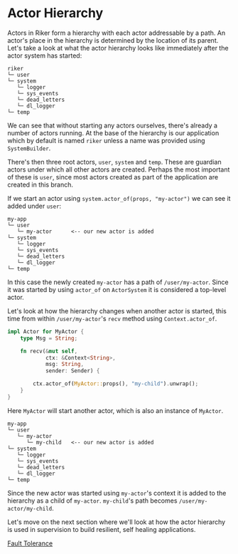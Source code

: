 # Actor Hierarchy

Actors in Riker form a hierarchy with each actor addressable by a path. An actor's place in the hierarchy is determined by the location of its parent. Let's take a look at what the actor hierarchy looks like immediately after the actor system has started:

```
riker
└─ user
└─ system
   └─ logger
   └─ sys_events
   └─ dead_letters
   └─ dl_logger
└─ temp
```

We can see that without starting any actors ourselves, there's already a number of actors running. At the base of the hierarchy is our application which by default is named `riker` unless a name was provided using `SystemBuilder`.

There's then three root actors, `user`, `system` and `temp`. These are guardian actors under which all other actors are created. Perhaps the most important of these is `user`, since most actors created as part of the application are created in this branch.

If we start an actor using `system.actor_of(props, "my-actor")` we can see it added under `user`:

```
my-app
└─ user
   └─ my-actor      <-- our new actor is added
└─ system
   └─ logger
   └─ sys_events
   └─ dead_letters
   └─ dl_logger
└─ temp
```

In this case the newly created `my-actor` has a path of `/user/my-actor`. Since it was started by using `actor_of` on `ActorSystem` it is considered a top-level actor.

Let's look at how the hierarchy changes when another actor is started, this time from within `/user/my-actor`'s `recv` method using `Context.actor_of`.

```rust
impl Actor for MyActor {
    type Msg = String;

    fn recv(&mut self,
            ctx: &Context<String>,
            msg: String,
            sender: Sender) {

        ctx.actor_of(MyActor::props(), "my-child").unwrap();
    }
}
```

Here `MyActor` will start another actor, which is also an instance of `MyActor`.

```
my-app
└─ user
   └─ my-actor
      └─ my-child   <-- our new actor is added
└─ system
   └─ logger
   └─ sys_events
   └─ dead_letters
   └─ dl_logger
└─ temp
```

Since the new actor was started using `my-actor`'s context it is added to the hierarchy as a child of `my-actor`. `my-child`'s path becomes `/user/my-actor/my-child`.

Let's move on the next section where we'll look at how the actor hierarchy is used in supervision to build resilient, self healing applications.

[Fault Tolerance](supervision.md)
